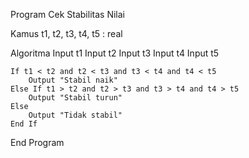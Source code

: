 Program Cek Stabilitas Nilai

Kamus
    t1, t2, t3, t4, t5 : real

Algoritma
    Input t1
    Input t2
    Input t3
    Input t4
    Input t5

    If t1 < t2 and t2 < t3 and t3 < t4 and t4 < t5
        Output "Stabil naik"
    Else If t1 > t2 and t2 > t3 and t3 > t4 and t4 > t5
        Output "Stabil turun"
    Else
        Output "Tidak stabil"
    End If
End Program
